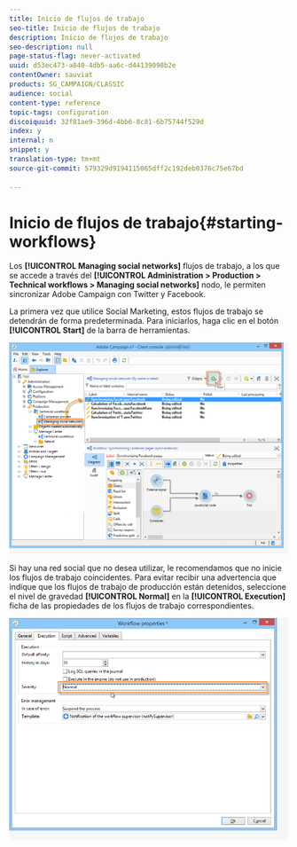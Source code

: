 ```yaml
---
title: Inicio de flujos de trabajo
seo-title: Inicio de flujos de trabajo
description: Inicio de flujos de trabajo
seo-description: null
page-status-flag: never-activated
uuid: d53ec473-a840-4db5-aa6c-d44139098b2e
contentOwner: sauviat
products: SG_CAMPAIGN/CLASSIC
audience: social
content-type: reference
topic-tags: configuration
discoiquuid: 32f81ae9-396d-4bb6-8c81-6b75744f529d
index: y
internal: n
snippet: y
translation-type: tm+mt
source-git-commit: 579329d9194115065dff2c192deb0376c75e67bd

---
```



# Inicio de flujos de trabajo{#starting-workflows}

Los **[!UICONTROL Managing social networks]** flujos de trabajo, a los que se accede a través del **[!UICONTROL Administration > Production > Technical workflows > Managing social networks]** nodo, le permiten sincronizar Adobe Campaign con Twitter y Facebook.

La primera vez que utilice Social Marketing, estos flujos de trabajo se detendrán de forma predeterminada. Para iniciarlos, haga clic en el botón **[!UICONTROL Start]** de la barra de herramientas.

![](assets/social_start_workflows.png)

Si hay una red social que no desea utilizar, le recomendamos que no inicie los flujos de trabajo coincidentes. Para evitar recibir una advertencia que indique que los flujos de trabajo de producción están detenidos, seleccione el nivel de gravedad **[!UICONTROL Normal]** en la **[!UICONTROL Execution]** ficha de las propiedades de los flujos de trabajo correspondientes.

![](assets/social_start_workflows2.png)

